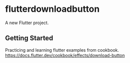 # flutterdownloadbutton

A new Flutter project.

## Getting Started

Practicing and learning flutter examples from cookbook. https://docs.flutter.dev/cookbook/effects/download-button
